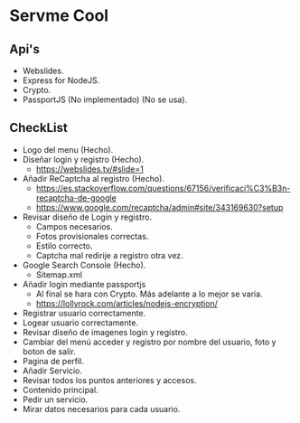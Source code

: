 # Servme Cool
## Api's
- Webslides.
- Express for NodeJS.
- Crypto.
- PassportJS (No implementado) (No se usa).
## CheckList
- Logo del menu (Hecho).
- Diseñar login y registro (Hecho).
  - https://webslides.tv/#slide=1
- Añadir ReCaptcha al registro (Hecho).
  - https://es.stackoverflow.com/questions/67156/verificaci%C3%B3n-recaptcha-de-google
  - https://www.google.com/recaptcha/admin#site/343169630?setup
- Revisar diseño de Login y registro.
  - Campos necesarios.
  - Fotos provisionales correctas.
  - Estilo correcto.
  - Captcha mal redirije a registro otra vez.
- Google Search Console (Hecho).
  - Sitemap.xml
- Añadir login mediante passportjs
  - Al final se hara con Crypto. Más adelante a lo mejor se varia.
  - https://lollyrock.com/articles/nodejs-encryption/
- Registrar usuario correctamente.
- Logear usuario correctamente.
- Revisar diseño de imagenes login y registro.
- Cambiar del menú acceder y registro por nombre del usuario, foto y boton de salir.
- Pagina de perfil.
- Añadir Servicio.
- Revisar todos los puntos anteriores y accesos.
- Contenido principal.
- Pedir un servicio.
- Mirar datos necesarios para cada usuario.
